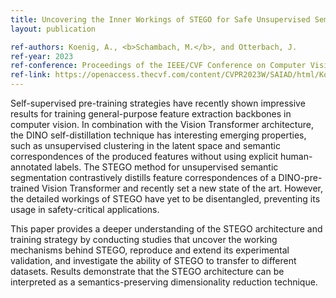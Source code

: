 ```yaml
---
title: Uncovering the Inner Workings of STEGO for Safe Unsupervised Semantic Segmentation
layout: publication

ref-authors: Koenig, A., <b>Schambach, M.</b>, and Otterbach, J.
ref-year: 2023
ref-conference: Proceedings of the IEEE/CVF Conference on Computer Vision and Pattern Recognition (CVPR) Workshops
ref-link: https://openaccess.thecvf.com/content/CVPR2023W/SAIAD/html/Koenig_Uncovering_the_Inner_Workings_of_STEGO_for_Safe_Unsupervised_Semantic_CVPRW_2023_paper.html
---
```


Self-supervised pre-training strategies have recently shown impressive results for training general-purpose feature extraction backbones in computer vision. In combination with the Vision Transformer architecture, the DINO self-distillation technique has interesting emerging properties, such as unsupervised clustering in the latent space and semantic correspondences of the produced features without using explicit human-annotated labels. 
The STEGO method for unsupervised semantic segmentation contrastively distills feature correspondences of a DINO-pre-trained Vision Transformer and recently set a new state of the art. However, the detailed workings of STEGO have yet to be disentangled, preventing its usage in safety-critical applications.
    
This paper provides a deeper understanding of the STEGO architecture and training strategy by conducting studies that uncover the working mechanisms behind STEGO, reproduce and extend its experimental validation, and investigate the ability of STEGO to transfer to different datasets. Results demonstrate that the STEGO architecture can be interpreted as a semantics-preserving dimensionality reduction technique.
